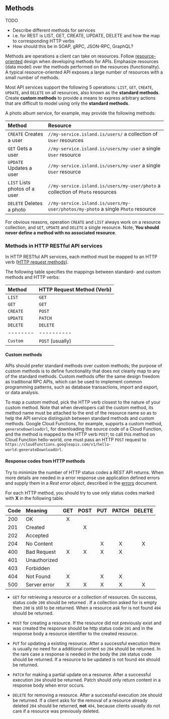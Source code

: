## Methods
TODO
* Describe different methods for services
* i.e. for REST is LIST, GET, CREATE, UPDATE, DELETE and how the
  map to corresponding HTTP verbs
* How should this be in SOAP, gRPC, JSON-RPC, GraphQL?


Methods are operations a client can take on resources. Follow 
[resource-oriented] design when developing methods for APIs.  Emphasize 
resources (data model) over the methods performed on the resources 
(functionality). A typical resource-oriented API exposes a large number of 
resources with a small number of methods.

Most API services 
support the following 5 operations: `LIST`, `GET`, `CREATE`, `UPDATE`, and
`DELETE` on all resources, also known as the **standard methods**. Create
**custom methods** to provide a means to express arbitrary actions that are 
difficult to model using only the **standard methods**.

A photo album service, for example, may provide the following methods:

| Method                        | Resource                                                                         |
| :---------------------------- | :--------------------------------------------------------------------------------|
| `CREATE` Creates a user       | `//my-service.island.is/users/` a collection of `User` resources                 |
| `GET` Gets a user             | `//my-service.island.is/users/my-user` a single `User` resource                  |
| `UPDATE` Updates a user       | `//my-service.island.is/users/my-user` a single `User` resource                  |
| `LIST` Lists photos of a user | `//my-service.island.is/users/my-user/photo` a collection of `Photo` resources   |
| `DELETE` Deletes a photo      | `//my-service.island.is/users/my-user/photos/my-photo` a single `Photo` resource |


For obvious reasons, operation `CREATE` and `LIST` always work on a resource
collection, and `GET`, `UPDATE` and `DELETE` a single resource. Note, 
**You should never define a method with no associated resource**.

### Methods in HTTP RESTful API services
In HTTP RESTful API services, each method must be mapped to an HTTP verb 
([HTTP request methods](https://developer.mozilla.org/en-US/docs/Web/HTTP/Methods)). 

The following table specifies the mappings between standard- and custom methods
and HTTP verbs:

| Method    | HTTP Request Method (Verb) |
| :-------  | :------------------------- |
| `LIST`    | `GET`                      |
| `GET`     | `GET`                      |
| `CREATE`  | `POST`                     |
| `UPDATE`  | `PATCH`                    |
| `DELETE`  | `DELETE`                   |
| --------  | ----------                 |
| `Custom` | `POST` (usually)            |


#### Custom methods
APIs should prefer standard methods over custom methods; the purpose of custom 
methods is to define functionality that does not cleanly map to any of the 
standard methods. Custom methods offer the same design freedom as traditional 
RPC APIs, which can be used to implement common programming patterns, such as 
database transactions, import and export, or data analysis.

To map a custom method, pick the HTTP verb closest to the nature of your custom
method. Note that when developers call the custom method, its method name must 
be attached to the end of the resource name so as to help the API service 
distinguish between standard methods and custom methods. Google Cloud Functions,
for example, supports a custom method, `generateDownloadUrl`, for downloading
the source code of a Cloud Function, and the method is mapped to the 
HTTP verb `POST`; to call this method on Cloud Function hello-world, 
one must pass an HTTP `POST` request to `https://cloudfunctions.googleapis.com/v1/hello-world:generateDownloadUrl`.

#### Response codes from HTTP methods
Try to minimize the number of HTTP status codes a *REST* API returns.  When
more details are needed in a error response use application defined errors
and supply them in a *Rest error object*, described in the [errors] document.

For each HTTP method, you should try to use only status codes marked with **X** 
in the following table.


| Code    | Meaning      | GET |  POST | PUT | PATCH | DELETE|
| :-----  | :------      | :-: |  :--: | :-: | :---: | :----:|
| 200     | OK           |  X  |       |     |       |       |
| 201     | Created      |     |   X   |     |       |       |
| 202     | Accepted     |     |       |     |       |       |
| 204     | No Content   |     |       |  X  |   X   |   X   |
| 400     | Bad Request  |  X  |   X   |  X  |   X   |       |
| 401     | Unauthorized |     |       |     |       |       |
| 403     | Forbidden    |     |       |     |       |       |
| 404     | Not Found    |  X  |       |  X  |   X   |       |
| 500     | Server error |  X  |   X   |  X  |   X   |   X   |


 - `GET` for retrieving a resource or a collection of resources.  On success, status code `200` should be 
 returned .  If a collection asked for is empty then `200` is still to be 
 returned. When a resource ask for is not found `404` should be returned. 

 - `POST` for creating a resource.  If the resource did not previously exist and
 was created the response should be http status code `201` and in the response 
 body a resource identifier to the created resource.

 - `PUT` for updating a existing resource. After a successful execution there 
 is usually no need for a additional content so `204` should be returned.  In 
 the rare case a response is needed in the body the `200` status code should be 
 returned.  If a resource to be updated is not found `404` should be returned.

 - `PATCH` for making a partial update on a resource.  After a successful 
   execution `204` should be returned.  Patch should only return content in a 
   response body when error occurs. 

 - `DELETE` for removing a resource.  After a successful execution `204` should
   be returned.  If a client asks for the removal of a resource already deleted
   `204` should be returned, **not** `404`, because clients usually do not care if a resource 
   was previously deleted.
 

[resource-oriented]: ../design-principles/resource-oriented-design.md
[errors]: ./errors.md#rest
